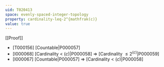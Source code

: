 ```yaml
---
uid: T020413
space: evenly-spaced-integer-topology
property: cardinality-leq-2^{mathfrak(c)}
value: true
---
```

[[Proof]]

* [T000156] [Countable|P000057]
* [I000068] [Cardinality < $\mathfrak(c)$|P000058] => [Cardinality $\leq 2^{\mathfrak(c)}$|P000059]
* [I000067] [Countable|P000057] => [Cardinality < $\mathfrak(c)$|P000058]

